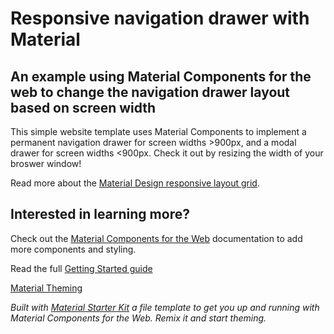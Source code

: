 # Responsive navigation drawer with Material
## An example using Material Components for the web to change the navigation drawer layout based on screen width

This simple website template uses Material Components to implement a permanent navigation drawer for screen widths >900px, and a modal drawer for screen widths <900px. Check it out by resizing the width of your broswer window!

Read more about the [Material Design responsive layout grid](https://material.io/design/layout/responsive-layout-grid.html).

## Interested in learning more?
Check out the [Material Components for the Web](https://github.com/material-components/material-components-web) documentation to add more components and styling.

Read the full [Getting Started guide](https://github.com/material-components/material-components-web/blob/master/docs/getting-started.md)

[Material Theming](https://material.io/design/material-theming)

*Built with [Material Starter Kit](https://glitch.com/~material-starter-kit) a file template to get you up and running with Material Components for the Web. Remix it and start theming.*
